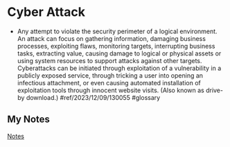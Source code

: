 # Cyber Attack
- Any attempt to violate the security perimeter of a logical environment. An attack can focus on gathering information, damaging business processes, exploiting flaws, monitoring targets, interrupting business tasks, extracting value, causing damage to logical or physical assets or using system resources to support attacks against other targets. Cyberattacks can be initiated through exploitation of a vulnerability in a publicly exposed service, through tricking a user into opening an infectious attachment, or even causing automated installation of exploitation tools through innocent website visits. (Also known as drive-by download.) #ref/2023/12/09/130055 #glossary 
## My Notes
[Notes](mynotes/cyber-attack-notes.md)

